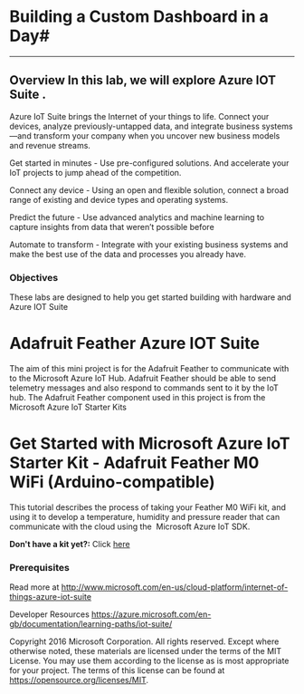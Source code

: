 <a name="HOLTitle"></a>
# Building a Custom Dashboard in a Day#

---

<a name="Overview"></a>
## Overview In this lab, we will explore Azure IOT Suite . 
   
 Azure IoT Suite brings the Internet of your things to life. Connect your devices, analyze previously-untapped data, and integrate business systems—and transform your company when you uncover new business models and revenue streams.

Get started in minutes - Use pre-configured solutions. And accelerate your IoT projects to jump ahead of the competition.

Connect any device - Using an open and flexible solution, connect a broad range of existing and device types and operating systems.

Predict the future - Use advanced analytics and machine learning to capture insights from data that weren’t possible before

Automate to transform -  Integrate with your existing business systems and make the best use of the data and processes you already have.

<a name="Objectives"></a>
### Objectives ###

These labs are designed to help you get started building with hardware and Azure IOT Suite 

# Adafruit Feather Azure IOT Suite

The aim of this mini project is for the Adafruit Feather to communicate with to the Microsoft Azure IoT Hub. Adafruit Feather should be able to send telemetry messages and also respond to commands sent to it by the IoT hub. The Adafruit Feather component used in this project is from the Microsoft Azure IoT Starter Kits 

# Get Started with Microsoft Azure IoT Starter Kit - Adafruit Feather M0 WiFi (Arduino-compatible)
This tutorial describes the process of taking your Feather M0 WiFi kit, and using it to develop a temperature, humidity and pressure reader that can communicate with the cloud using the  Microsoft Azure IoT SDK. 


**Don't have a kit yet?:** Click [here](http://azure.com/iotstarterkits)

<a name="Prerequisites"></a>
### Prerequisites ###

Read more at http://www.microsoft.com/en-us/cloud-platform/internet-of-things-azure-iot-suite

Developer Resources https://azure.microsoft.com/en-gb/documentation/learning-paths/iot-suite/

Copyright 2016 Microsoft Corporation. All rights reserved. Except where otherwise noted, these materials are licensed under the terms of the MIT License. You may use them according to the license as is most appropriate for your project. The terms of this license can be found at https://opensource.org/licenses/MIT.
